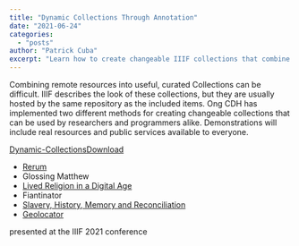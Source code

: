 ```yaml
---
title: "Dynamic Collections Through Annotation"
date: "2021-06-24"
categories: 
  - "posts"
author: "Patrick Cuba"
excerpt: "Learn how to create changeable IIIF collections that combine remote resources using annotation-based methods, with demonstrations of real public services for researchers and developers."
---
```


Combining remote resources into useful, curated Collections can be difficult. IIIF describes the look of these collections, but they are usually hosted by the same repository as the included items. Ong CDH has implemented two different methods for creating changeable collections that can be used by researchers and programmers alike. Demonstrations will include real resources and public services available to everyone.

[Dynamic-Collections](https://ongcdh.org/wp-content/uploads/2021/06/Dynamic-Collections.pdf)[Download](https://ongcdh.org/wp-content/uploads/2021/06/Dynamic-Collections.pdf)

- [Rerum](http://rerum.io)
- Glossing Matthew
- [Lived Religion in a Digital Age](http://religioninplace.org)
- Fiantinator
- [Slavery, History, Memory and Reconciliation](https://www.jesuits.org/our-work/shmr/)
- [Geolocator](http://geo.rerum.io/geolocate/)

presented at the IIIF 2021 conference
